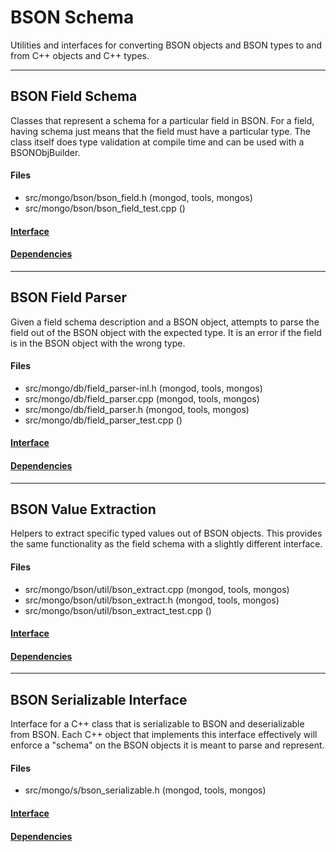# BSON Schema
Utilities and interfaces for converting BSON objects and BSON types to and from C++ objects and C++ types.


-------------

## BSON Field Schema
Classes that represent a schema for a particular field in BSON.  For a field, having schema just means that the field must have a particular type.  The class itself does type validation at compile time and can be used with a BSONObjBuilder.

#### Files
- src/mongo/bson/bson\_field.h   (mongod, tools, mongos)
- src/mongo/bson/bson\_field\_test.cpp   ()

#### [Interface](interface/0)

#### [Dependencies](dependencies/0)

-------------

## BSON Field Parser
Given a field schema description and a BSON object, attempts to parse the field out of the BSON object with the expected type.  It is an error if the field is in the BSON object with the wrong type.

#### Files
- src/mongo/db/field\_parser-inl.h   (mongod, tools, mongos)
- src/mongo/db/field\_parser.cpp   (mongod, tools, mongos)
- src/mongo/db/field\_parser.h   (mongod, tools, mongos)
- src/mongo/db/field\_parser\_test.cpp   ()

#### [Interface](interface/1)

#### [Dependencies](dependencies/1)

-------------

## BSON Value Extraction
Helpers to extract specific typed values out of BSON objects.  This provides the same functionality as the field schema with a slightly different interface.

#### Files
- src/mongo/bson/util/bson\_extract.cpp   (mongod, tools, mongos)
- src/mongo/bson/util/bson\_extract.h   (mongod, tools, mongos)
- src/mongo/bson/util/bson\_extract\_test.cpp   ()

#### [Interface](interface/2)

#### [Dependencies](dependencies/2)

-------------

## BSON Serializable Interface
Interface for a C++ class that is serializable to BSON and deserializable from BSON.  Each C++ object that implements this interface effectively will enforce a "schema" on the BSON objects it is meant to parse and represent.

#### Files
- src/mongo/s/bson\_serializable.h   (mongod, tools, mongos)

#### [Interface](interface/3)

#### [Dependencies](dependencies/3)

